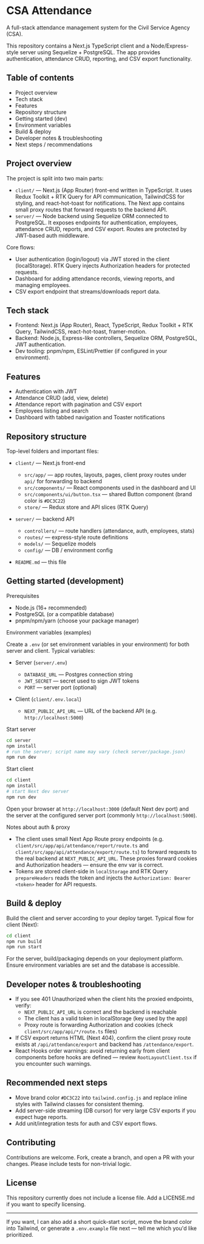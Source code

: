 # CSA Attendance

A full-stack attendance management system for the Civil Service Agency (CSA).

This repository contains a Next.js TypeScript client and a Node/Express-style server using Sequelize + PostgreSQL. The app provides authentication, attendance CRUD, reporting, and CSV export functionality.

## Table of contents

- Project overview
- Tech stack
- Features
- Repository structure
- Getting started (dev)
- Environment variables
- Build & deploy
- Developer notes & troubleshooting
- Next steps / recommendations

## Project overview

The project is split into two main parts:

- `client/` — Next.js (App Router) front-end written in TypeScript. It uses Redux Toolkit + RTK Query for API communication, TailwindCSS for styling, and react-hot-toast for notifications. The Next app contains small proxy routes that forward requests to the backend API.
- `server/` — Node backend using Sequelize ORM connected to PostgreSQL. It exposes endpoints for authentication, employees, attendance CRUD, reports, and CSV export. Routes are protected by JWT-based auth middleware.

Core flows:

- User authentication (login/logout) via JWT stored in the client (localStorage). RTK Query injects Authorization headers for protected requests.
- Dashboard for adding attendance records, viewing reports, and managing employees.
- CSV export endpoint that streams/downloads report data.

## Tech stack

- Frontend: Next.js (App Router), React, TypeScript, Redux Toolkit + RTK Query, TailwindCSS, react-hot-toast, framer-motion.
- Backend: Node.js, Express-like controllers, Sequelize ORM, PostgreSQL, JWT authentication.
- Dev tooling: pnpm/npm, ESLint/Prettier (if configured in your environment).

## Features

- Authentication with JWT
- Attendance CRUD (add, view, delete)
- Attendance report with pagination and CSV export
- Employees listing and search
- Dashboard with tabbed navigation and Toaster notifications

## Repository structure

Top-level folders and important files:

- `client/` — Next.js front-end

  - `src/app/` — app routes, layouts, pages, client proxy routes under `api/` for forwarding to backend
  - `src/components/` — React components used in the dashboard and UI
  - `src/components/ui/button.tsx` — shared Button component (brand color is `#DC3C22`)
  - `store/` — Redux store and API slices (RTK Query)

- `server/` — backend API

  - `controllers/` — route handlers (attendance, auth, employees, stats)
  - `routes/` — express-style route definitions
  - `models/` — Sequelize models
  - `config/` — DB / environment config

- `README.md` — this file

## Getting started (development)

Prerequisites

- Node.js (16+ recommended)
- PostgreSQL (or a compatible database)
- pnpm/npm/yarn (choose your package manager)

Environment variables (examples)

Create a `.env` (or set environment variables in your environment) for both server and client. Typical variables:

- Server (`server/.env`)

  - `DATABASE_URL` — Postgres connection string
  - `JWT_SECRET` — secret used to sign JWT tokens
  - `PORT` — server port (optional)

- Client (`client/.env.local`)
  - `NEXT_PUBLIC_API_URL` — URL of the backend API (e.g. `http://localhost:5000`)

Start server

```bash
cd server
npm install
# run the server; script name may vary (check server/package.json)
npm run dev
```

Start client

```bash
cd client
npm install
# start Next dev server
npm run dev
```

Open your browser at `http://localhost:3000` (default Next dev port) and the server at the configured server port (commonly `http://localhost:5000`).

Notes about auth & proxy

- The client uses small Next App Route proxy endpoints (e.g. `client/src/app/api/attendance/report/route.ts` and `client/src/app/api/attendance/export/route.ts`) to forward requests to the real backend at `NEXT_PUBLIC_API_URL`. These proxies forward cookies and Authorization headers — ensure the env var is correct.
- Tokens are stored client-side in `localStorage` and RTK Query `prepareHeaders` reads the token and injects the `Authorization: Bearer <token>` header for API requests.

## Build & deploy

Build the client and server according to your deploy target. Typical flow for client (Next):

```bash
cd client
npm run build
npm run start
```

For the server, build/packaging depends on your deployment platform. Ensure environment variables are set and the database is accessible.

## Developer notes & troubleshooting

- If you see 401 Unauthorized when the client hits the proxied endpoints, verify:
  - `NEXT_PUBLIC_API_URL` is correct and the backend is reachable
  - The client has a valid token in localStorage (key used by the app)
  - Proxy route is forwarding Authorization and cookies (check `client/src/app/api/*/route.ts` files)
- If CSV export returns HTML (Next 404), confirm the client proxy route exists at `/api/attendance/export` and backend has `/attendance/export`.
- React Hooks order warnings: avoid returning early from client components before hooks are defined — review `RootLayoutClient.tsx` if you encounter such warnings.

## Recommended next steps

- Move brand color `#DC3C22` into `tailwind.config.js` and replace inline styles with Tailwind classes for consistent theming.
- Add server-side streaming (DB cursor) for very large CSV exports if you expect huge reports.
- Add unit/integration tests for auth and CSV export flows.

## Contributing

Contributions are welcome. Fork, create a branch, and open a PR with your changes. Please include tests for non-trivial logic.

## License

This repository currently does not include a license file. Add a LICENSE.md if you want to specify licensing.

---

If you want, I can also add a short quick-start script, move the brand color into Tailwind, or generate a `.env.example` file next — tell me which you'd like prioritized.
